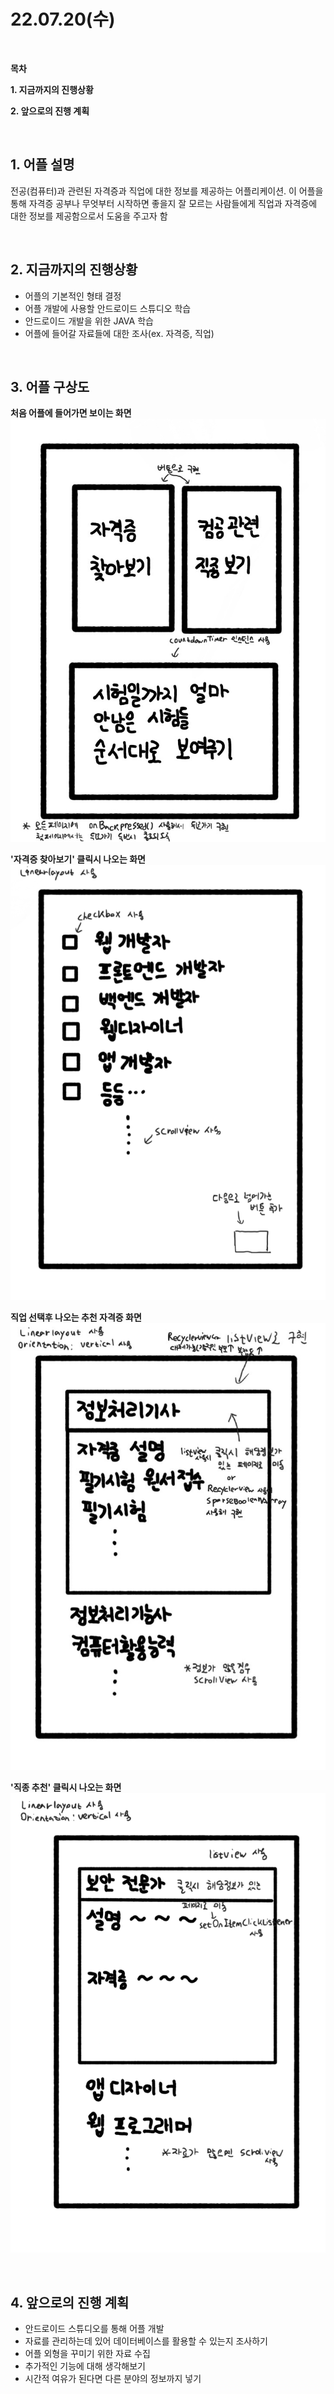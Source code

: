 # **22.07.20(수)**

<br/>

**목차**

**1. 지금까지의 진행상황**

**2. 앞으로의 진행 계획**

<br/>

## **1. 어플 설명**

전공(컴퓨터)과 관련된 자격증과 직업에 대한 정보를 제공하는 어플리케이션. 이 어플을 통해 자격증 공부나 무엇부터 시작하면 좋을지 잘 모르는 사람들에게 직업과 자격증에 대한 정보를 제공함으로서 도움을 주고자 함

<br/>

## **2. 지금까지의 진행상황**

- 어플의 기본적인 형태 결정
- 어플 개발에 사용할 안드로이드 스튜디오 학습
- 안드로이드 개발을 위한 JAVA 학습
- 어플에 들어갈 자료들에 대한 조사(ex. 자격증, 직업)
<br/>

## **3. 어플 구상도**

**처음 어플에 들어가면 보이는 화면**
![Pic4](./pic/secondmd_4.jpg)

**'자격증 찾아보기' 클릭시 나오는 화면**
![Pic2](./pic/secondmd_2.png)

**직업 선택후 나오는 추천 자격증 화면**
![Pic3](./pic/secondmd_3.jpg)

**'직종 추천' 클릭시 나오는 화면**
![Pic](./pic/secondmd_1.png)


<br/>

## **4. 앞으로의 진행 계획**

- 안드로이드 스튜디오를 통해 어플 개발
- 자료를 관리하는데 있어 데이터베이스를 활용할 수 있는지 조사하기
- 어플 외형을 꾸미기 위한 자료 수집
- 추가적인 기능에 대해 생각해보기
- 시간적 여유가 된다면 다른 분야의 정보까지 넣기

<br/>
